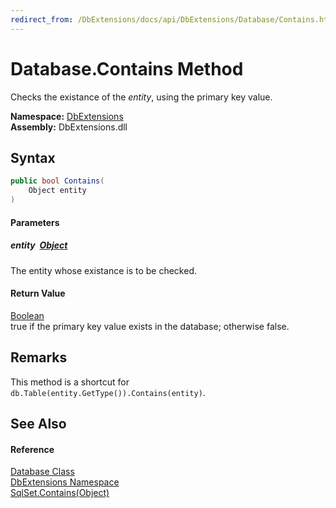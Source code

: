 ```yaml
---
redirect_from: /DbExtensions/docs/api/DbExtensions/Database/Contains.html
---
```


Database.Contains Method
========================
Checks the existance of the *entity*, using the primary key value.
  
**Namespace:** [DbExtensions][1]  
**Assembly:** DbExtensions.dll

Syntax
------

```csharp
public bool Contains(
	Object entity
)
```

#### Parameters

##### *entity*  [Object][2]
The entity whose existance is to be checked.

#### Return Value
[Boolean][3]  
true if the primary key value exists in the database; otherwise false.

Remarks
-------
This method is a shortcut for `db.Table(entity.GetType()).Contains(entity)`.

See Also
--------

#### Reference
[Database Class][4]  
[DbExtensions Namespace][1]  
[SqlSet.Contains(Object)][5]  

[1]: ../README.md
[2]: https://learn.microsoft.com/dotnet/api/system.object
[3]: https://learn.microsoft.com/dotnet/api/system.boolean
[4]: README.md
[5]: ../SqlSet/Contains.md